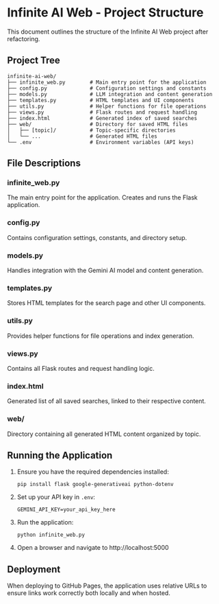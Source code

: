 # Infinite AI Web - Project Structure

This document outlines the structure of the Infinite AI Web project after refactoring.

## Project Tree

```
infinite-ai-web/
├── infinite_web.py        # Main entry point for the application
├── config.py              # Configuration settings and constants
├── models.py              # LLM integration and content generation
├── templates.py           # HTML templates and UI components
├── utils.py               # Helper functions for file operations
├── views.py               # Flask routes and request handling
├── index.html             # Generated index of saved searches
├── web/                   # Directory for saved HTML files
│   ├── [topic]/           # Topic-specific directories
│   └── ...                # Generated HTML files
└── .env                   # Environment variables (API keys)
```

## File Descriptions

### infinite_web.py
The main entry point for the application. Creates and runs the Flask application.

### config.py
Contains configuration settings, constants, and directory setup.

### models.py
Handles integration with the Gemini AI model and content generation.

### templates.py
Stores HTML templates for the search page and other UI components.

### utils.py
Provides helper functions for file operations and index generation.

### views.py
Contains all Flask routes and request handling logic.

### index.html
Generated list of all saved searches, linked to their respective content.

### web/
Directory containing all generated HTML content organized by topic.

## Running the Application

1. Ensure you have the required dependencies installed:
   ```
   pip install flask google-generativeai python-dotenv
   ```

2. Set up your API key in `.env`:
   ```
   GEMINI_API_KEY=your_api_key_here
   ```

3. Run the application:
   ```
   python infinite_web.py
   ```

4. Open a browser and navigate to http://localhost:5000

## Deployment

When deploying to GitHub Pages, the application uses relative URLs to ensure links work correctly both locally and when hosted.
